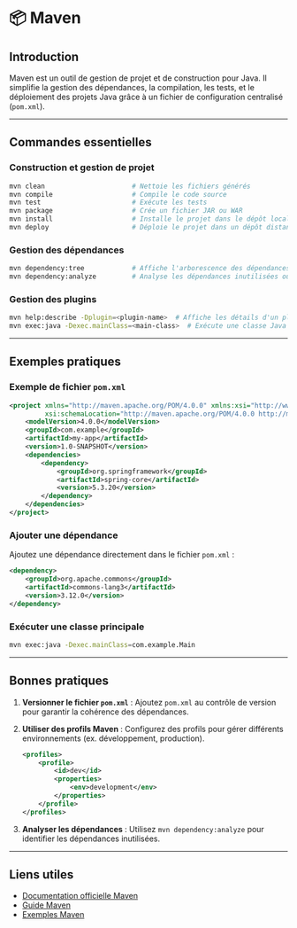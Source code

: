# 📦 Maven

## Introduction

Maven est un outil de gestion de projet et de construction pour Java. Il simplifie la gestion des dépendances, la compilation, les tests, et le déploiement des projets Java grâce à un fichier de configuration centralisé (`pom.xml`).

---

## Commandes essentielles

### Construction et gestion de projet

```bash
mvn clean                      # Nettoie les fichiers générés
mvn compile                    # Compile le code source
mvn test                       # Exécute les tests
mvn package                    # Crée un fichier JAR ou WAR
mvn install                    # Installe le projet dans le dépôt local
mvn deploy                     # Déploie le projet dans un dépôt distant
```

### Gestion des dépendances

```bash
mvn dependency:tree            # Affiche l'arborescence des dépendances
mvn dependency:analyze         # Analyse les dépendances inutilisées ou manquantes
```

### Gestion des plugins

```bash
mvn help:describe -Dplugin=<plugin-name>  # Affiche les détails d'un plugin
mvn exec:java -Dexec.mainClass=<main-class>  # Exécute une classe Java
```

---

## Exemples pratiques

### Exemple de fichier `pom.xml`

```xml
<project xmlns="http://maven.apache.org/POM/4.0.0" xmlns:xsi="http://www.w3.org/2001/XMLSchema-instance"
         xsi:schemaLocation="http://maven.apache.org/POM/4.0.0 http://maven.apache.org/xsd/maven-4.0.0.xsd">
    <modelVersion>4.0.0</modelVersion>
    <groupId>com.example</groupId>
    <artifactId>my-app</artifactId>
    <version>1.0-SNAPSHOT</version>
    <dependencies>
        <dependency>
            <groupId>org.springframework</groupId>
            <artifactId>spring-core</artifactId>
            <version>5.3.20</version>
        </dependency>
    </dependencies>
</project>
```

### Ajouter une dépendance

Ajoutez une dépendance directement dans le fichier `pom.xml` :

```xml
<dependency>
    <groupId>org.apache.commons</groupId>
    <artifactId>commons-lang3</artifactId>
    <version>3.12.0</version>
</dependency>
```

### Exécuter une classe principale

```bash
mvn exec:java -Dexec.mainClass=com.example.Main
```

---

## Bonnes pratiques

1. **Versionner le fichier `pom.xml`** : Ajoutez `pom.xml` au contrôle de version pour garantir la cohérence des dépendances.
2. **Utiliser des profils Maven** : Configurez des profils pour gérer différents environnements (ex. développement, production).

   ```xml
   <profiles>
       <profile>
           <id>dev</id>
           <properties>
               <env>development</env>
           </properties>
       </profile>
   </profiles>
   ```

3. **Analyser les dépendances** : Utilisez `mvn dependency:analyze` pour identifier les dépendances inutilisées.

---

## Liens utiles

- [Documentation officielle Maven](https://maven.apache.org/)
- [Guide Maven](https://maven.apache.org/guides/)
- [Exemples Maven](https://github.com/apache/maven-examples)
